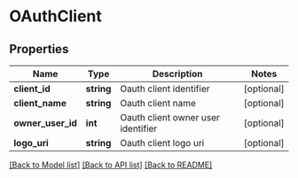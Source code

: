 # OAuthClient

## Properties
Name | Type | Description | Notes
------------ | ------------- | ------------- | -------------
**client_id** | **string** | Oauth client identifier | [optional] 
**client_name** | **string** | Oauth client name | [optional] 
**owner_user_id** | **int** | Oauth client owner user identifier | [optional] 
**logo_uri** | **string** | Oauth client logo uri | [optional] 

[[Back to Model list]](../README.md#documentation-for-models) [[Back to API list]](../README.md#documentation-for-api-endpoints) [[Back to README]](../README.md)


